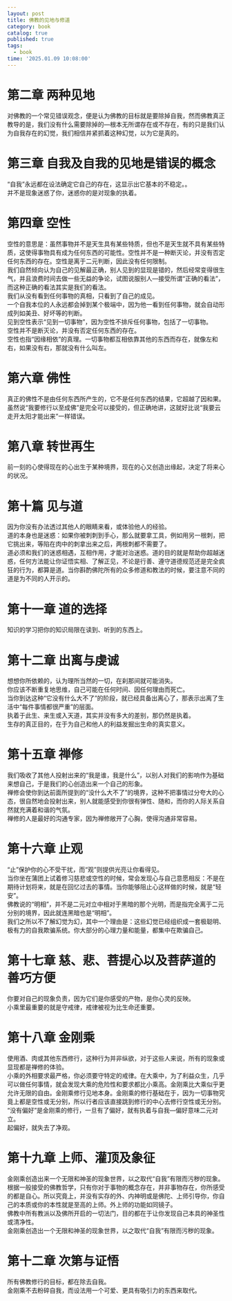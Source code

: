 ```yaml
---
layout: post
title: 佛教的见地与修道
category: book
catalog: true
published: true 
tags:
  - book
time: '2025.01.09 10:08:00'
---
```

# 第二章 两种见地
对佛教的一个常见错误观念，便是认为佛教的目标就是要除掉自我，然而佛教真正教导的是，我们没有什么需要除掉的—根本无所谓存在或不存在，有的只是我们认为自我存在的幻觉，我们相信并紧抓着这种幻觉，以为它是真的。

# 第三章 自我及自我的见地是错误的概念
“自我”永远都在设法确定它自己的存在，这显示出它基本的不稳定。。  
并不是现象迷惑了你，迷惑你的是对现象的执着。  

# 第四章 空性
空性的意思是：虽然事物并不是天生具有某些特质，但也不是天生就不具有某些特质，这使得事物具有成为任何东西的可能性。空性并不是一种断灭论，并没有否定任何东西的存在。空性是离于二元判断，因此没有任何限制。  
我们自然倾向认为自己的见解最正确，别人见到的显现是错的，然后经常变得很生气，并且浪费时间去做一些无益的争论，试图说服别人—接受所谓“正确的看法”，而这种正确的看法其实是我们的看法。  
我们从没有看到任何事物的真相，只看到了自己的成见。  
一个自我本位的人永远都会掉到某个极端中，因为他一看到任何事物，就会自动形成列如美丑、好坏等的判断。  
见到空性表示“见到一切事物”，因为空性不排斥任何事物，包括了一切事物。   
空性并不是断灭论，并没有否定任何东西的存在。  
空性也指“因缘相依”的真理。一切事物都互相依靠其他的东西而存在，就像左和右，如果没有右，那就没有什么叫左。  

# 第六章 佛性
真正的佛性不是由任何东西所产生的，它不是任何东西的结果，它超越了因和果。  
虽然说“我要修行以至成佛”是完全可以接受的，但正确地讲，这就好比说“我要云走开太阳才能出来”一样错误。  

# 第八章 转世再生
前一刻的心使得现在的心出生于某种境界，现在的心又创造出缘起，决定了将来心的状况。  

# 第十篇 见与道
因为你没有办法透过其他人的眼睛来看，或体验他人的经验。  
道的本身也是迷惑：如果你被刺刺到手心，那么就要拿工具，例如用另一根刺，把它挑出来，等陷在肉中的刺拿出来之后，两根刺都不需要了。  
道必须和我们的迷惑相遇，互相作用，才能对治迷惑。道的目的就是帮助你超越迷惑，任何方法能让你证悟实相、了解正见，不论是行善、遵守道德规范还是完全疯狂的行为，都算是道。当你斟酌佛陀所有的众多修道和教法的时候，要注意不同的道是为不同的人开示的。  

# 第十一章 道的选择
知识的学习把你的知识局限在读到、听到的东西上。  

# 第十二章 出离与虔诚
想想你所依赖的，认为理所当然的一切，在刹那间就可能消失。  
你应该不断重复地思维，自己可能在任何时间、因任何理由而死亡。  
当你到达这种“它没有什么大不了”的阶段，就已经具备出离心了，那表示出离了生活中“每件事情都很严重”的层面。  
执着于此生、来生或入天道，其实并没有多大的差别，那仍然是执着。  
生存的真正目的，在于为自己和他人的利益发掘出生命的真实意义。  

# 第十五章 禅修
我们吸收了其他人投射出来的“我是谁，我是什么”，以别人对我们的影响作为基础来想自己，于是我们的心创造出来一个自己的形象。  
禅修会使你到达前面所提到的“没什么大不了”的境界，这种不把事情过分夸大的心态，很自然地会投射出来，别人就能感受到你很有弹性、随和，而你的人际关系自然就充满着和谐的气氛。   
禅修的人是最好的沟通专家，因为禅修敞开了心胸，使得沟通非常容易。  

# 第十六章 止观
“止”保护你的心不受干扰，而“观”则提供光亮让你看得见。  
当你坐在蒲团上试着修习慈悲或空性的时候，常会发现心与自己意愿相反：不是在期待计划将来，就是在回忆过去的事情。当你能够阻止心这样做的时候，就是“轻安”。  
佛教说的“明相”，并不是二元对立中相对于黑暗的那个光明，而是指完全离于二元分别的境界，因此就连黑暗也是“明相”。  
我们之所以不了解幻觉为幻，其中一个理由是：这些幻觉已经组织成一套极聪明、极有力的自我欺骗系统。你大部分的心理力量和能量，都集中在欺骗自己。  

# 第十七章 慈、悲、菩提心以及菩萨道的善巧方便
你要对自己的现象负责，因为它们是你感受的产物，是你心灵的反映。  
小乘里最重要的就是守戒律，戒律被视为比生命还重要。  

# 第十八章 金刚乘
使用酒、肉或其他东西修行，这种行为并非纵欲，对于这些人来说，所有的现象或显现都是禅修的体验。  
小乘的外相要求最严格，你必须要守特定的戒律。在大乘中，为了利益众生，几乎可以做任何事情，就会发现大乘的危险性和要求都比小乘高。金刚乘比大乘似乎更允许无限的自由。金刚乘修行见地本身。金刚乘的修行基础在于，因为一切事物究竟上都是空性或无分别，所以行者应该直接跳到修行的中心去修行空性或无分别。  
“没有偏好”是金刚乘的修行，一旦有了偏好，就有执着与自我—偏好意味二元对立。  
起偏好，就失去了净观。  

# 第十九章 上师、灌顶及象征
金刚乘创造出来一个无限和神圣的现象世界，以之取代“自我”有限而污秽的现象。  
根据一般接受的佛教哲学，只有你对于事物的概念存在，并非事物存在，你所感受的都是自心。所以究竟上，并没有实存的外、内神明或是佛陀、上师引导你，你自己的本质或你的本性就是至高的上师。外上师的功能如同镜子。  
佛教中所有教派以及佛所开启的一切法门，目的都在于让你发现自己本具的神圣性或清净性。  
金刚乘创造出一个无限和神圣的现象世界，以之取代“自我”有限而污秽的现象。  

# 第十二章 次第与证悟
所有佛教修行的目标，都在除去自我。  
金刚乘不去粉碎自我，而设法用一个可爱、更具有吸引力的东西来取代。  
